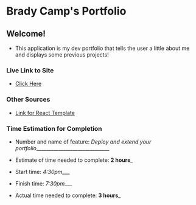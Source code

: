 # Brady Camp's Portfolio

## Welcome!

- This application is my dev portfolio that tells the user a little about me and displays some previous projects!

### Live Link to Site

- [Click Here](https://bradycampdev2dev.netlify.app/)

### Other Sources

- [Link for React Template](https://www.npmjs.com/package/cra-template-react-portfolio)

### Time Estimation for Completion

- Number and name of feature: _Deploy and extend your portfolio_______________________________

- Estimate of time needed to complete: __2 hours___

- Start time: _4:30pm____

- Finish time: _7:30pm____

- Actual time needed to complete: __3 hours___